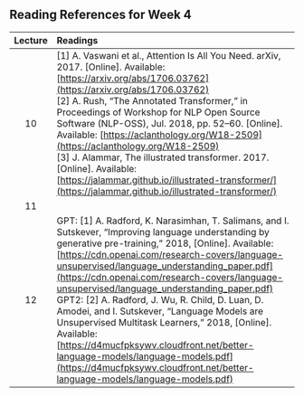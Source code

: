 
## Reading References for Week 4

| Lecture | Readings                   |
|:-------:|:---------------------------|
| 10      | [1] A. Vaswani et al., Attention Is All You Need. arXiv, 2017. [Online]. Available: [https://arxiv.org/abs/1706.03762](https://arxiv.org/abs/1706.03762) <br />[2] A. Rush, “The Annotated Transformer,” in Proceedings of Workshop for NLP Open Source Software (NLP-OSS), Jul. 2018, pp. 52–60. [Online]. Available: [https://aclanthology.org/W18-2509](https://aclanthology.org/W18-2509) <br />[3] J. Alammar, The illustrated transformer. 2017. [Online]. Available: [https://jalammar.github.io/illustrated-transformer/](https://jalammar.github.io/illustrated-transformer/) |
| 11      | |
| 12      | GPT: [1] A. Radford, K. Narasimhan, T. Salimans, and I. Sutskever, “Improving language understanding by generative pre-training,” 2018, [Online]. Available: [https://cdn.openai.com/research-covers/language-unsupervised/language_understanding_paper.pdf](https://cdn.openai.com/research-covers/language-unsupervised/language_understanding_paper.pdf) <br />GPT2: [2] A. Radford, J. Wu, R. Child, D. Luan, D. Amodei, and I. Sutskever, “Language Models are Unsupervised Multitask Learners,” 2018, [Online]. Available: [https://d4mucfpksywv.cloudfront.net/better-language-models/language-models.pdf](https://d4mucfpksywv.cloudfront.net/better-language-models/language-models.pdf)  |
